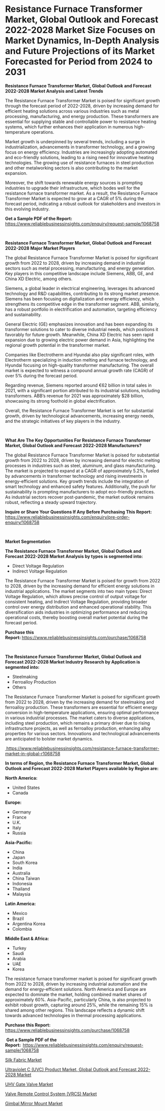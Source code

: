 <p><h1>Resistance Furnace Transformer Market, Global Outlook and Forecast 2022-2028 Market Size Focuses on Market Dynamics, In-Depth Analysis and Future Projections of its Market Forecasted for Period from 2024 to 2031</h1></p><p><strong>Resistance Furnace Transformer Market, Global Outlook and Forecast 2022-2028 Market Analysis and Latest Trends</strong></p>
<p><p>The Resistance Furnace Transformer Market is poised for significant growth through the forecast period of 2022-2028, driven by increasing demand for efficient heating solutions across various industries such as metal processing, manufacturing, and energy production. These transformers are essential for supplying stable and controllable power to resistance heating systems, which further enhances their application in numerous high-temperature operations.</p><p>Market growth is underpinned by several trends, including a surge in industrialization, advancements in transformer technology, and a growing focus on energy efficiency. Industries are increasingly adopting automated and eco-friendly solutions, leading to a rising need for innovative heating technologies. The growing use of resistance furnaces in steel production and other metalworking sectors is also contributing to the market expansion.</p><p>Moreover, the shift towards renewable energy sources is prompting industries to upgrade their infrastructure, which bodes well for the resistance furnace transformer market. As a result, the Resistance Furnace Transformer Market is expected to grow at a CAGR of 5% during the forecast period, indicating a robust outlook for stakeholders and investors in this evolving industry.</p></p>
<p><strong>Get a Sample PDF of the Report:&nbsp;</strong> <a href="https://www.reliablebusinessinsights.com/enquiry/request-sample/1068758">https://www.reliablebusinessinsights.com/enquiry/request-sample/1068758</a></p>
<p>&nbsp;</p>
<p><strong>Resistance Furnace Transformer Market, Global Outlook and Forecast 2022-2028 Major Market Players</strong></p>
<p><p>The global Resistance Furnace Transformer Market is poised for significant growth from 2022 to 2028, driven by increasing demand in industrial sectors such as metal processing, manufacturing, and energy generation. Key players in this competitive landscape include Siemens, ABB, GE, and China XD Electric, among others.</p><p>Siemens, a global leader in electrical engineering, leverages its advanced technology and R&D capabilities, contributing to its strong market presence. Siemens has been focusing on digitalization and energy efficiency, which strengthens its competitive edge in the transformer segment. ABB, similarly, has a robust portfolio in electrification and automation, targeting efficiency and sustainability. </p><p>General Electric (GE) emphasizes innovation and has been expanding its transformer solutions to cater to diverse industrial needs, which positions it favorably for future growth. Meanwhile, China XD Electric has seen rapid expansion due to growing electric power demand in Asia, highlighting the regional growth potential in the transformer market.</p><p>Companies like Electrotherm and Hyundai also play significant roles, with Electrotherm specializing in induction melting and furnace technology, and Hyundai focusing on high-quality transformer manufacturing. The overall market is expected to witness a compound annual growth rate (CAGR) of over 5% during the forecast period.</p><p>Regarding revenue, Siemens reported around €62 billion in total sales in 2021, with a significant portion attributed to its industrial solutions, including transformers. ABB’s revenue for 2021 was approximately $28 billion, showcasing its strong foothold in global electrification. </p><p>Overall, the Resistance Furnace Transformer Market is set for substantial growth, driven by technological advancements, increasing energy needs, and the strategic initiatives of key players in the industry.</p></p>
<p>&nbsp;</p>
<p><strong>What Are The Key Opportunities For Resistance Furnace Transformer Market, Global Outlook and Forecast 2022-2028 Manufacturers?</strong></p>
<p><p>The global Resistance Furnace Transformer Market is poised for substantial growth from 2022 to 2028, driven by increasing demand for electric melting processes in industries such as steel, aluminum, and glass manufacturing. The market is projected to expand at a CAGR of approximately 5.2%, fueled by advancements in transformer technology and rising investments in energy-efficient solutions. Key growth trends include the integration of smart technology and enhanced safety features. Additionally, the push for sustainability is prompting manufacturers to adopt eco-friendly practices. As industrial sectors recover post-pandemic, the market outlook remains robust, reflecting a steady upward trajectory.</p></p>
<p><strong>Inquire or Share Your Questions If Any Before Purchasing This Report:</strong> <a href="https://www.reliablebusinessinsights.com/enquiry/pre-order-enquiry/1068758">https://www.reliablebusinessinsights.com/enquiry/pre-order-enquiry/1068758</a></p>
<p>&nbsp;</p>
<p><strong>Market Segmentation</strong></p>
<p><strong>The Resistance Furnace Transformer Market, Global Outlook and Forecast 2022-2028 Market Analysis by types is segmented into:</strong></p>
<p><ul><li>Direct Voltage Regulation</li><li>Indirect Voltage Regulation</li></ul></p>
<p><p>The Resistance Furnace Transformer Market is poised for growth from 2022 to 2028, driven by the increasing demand for efficient energy solutions in industrial applications. The market segments into two main types: Direct Voltage Regulation, which allows precise control of output voltage for consistent heating, and Indirect Voltage Regulation, providing broader control over energy distribution and enhanced operational stability. This diversification aids industries in optimizing performance and reducing operational costs, thereby boosting overall market potential during the forecast period.</p></p>
<p><strong>Purchase this Report:&nbsp;</strong><a href="https://www.reliablebusinessinsights.com/purchase/1068758">https://www.reliablebusinessinsights.com/purchase/1068758</a></p>
<p>&nbsp;</p>
<p><strong>The Resistance Furnace Transformer Market, Global Outlook and Forecast 2022-2028 Market Industry Research by Application is segmented into:</strong></p>
<p><ul><li>Steelmaking</li><li>Ferroalloy Production</li><li>Others</li></ul></p>
<p><p>The Resistance Furnace Transformer Market is poised for significant growth from 2022 to 2028, driven by the increasing demand for steelmaking and ferroalloy production. These transformers are essential for efficient energy conversion in high-temperature applications, ensuring optimal performance in various industrial processes. The market caters to diverse applications, including steel production, which remains a primary driver due to rising infrastructure projects, as well as ferroalloy production, enhancing alloy properties for various sectors. Innovations and technological advancements are anticipated to bolster market dynamics.</p></p>
<p><a href="https://www.reliablebusinessinsights.com/resistance-furnace-transformer-market-in-global-r1068758">&nbsp;https://www.reliablebusinessinsights.com/resistance-furnace-transformer-market-in-global-r1068758</a></p>
<p><strong>In terms of Region, the Resistance Furnace Transformer Market, Global Outlook and Forecast 2022-2028 Market Players available by Region are:</strong></p>
<p>
    <p> <strong> North America: </strong>
        <ul>
            <li>United States</li>
            <li>Canada</li>
        </ul>
        </p> 
    <p> <strong> Europe: </strong>
        <ul>
            <li>Germany</li>
            <li>France</li>
            <li>U.K.</li>
            <li>Italy</li>
            <li>Russia</li>
        </ul>
        </p> 
    <p> <strong> Asia-Pacific: </strong>
        <ul>
            <li>China</li>
            <li>Japan</li>
            <li>South Korea</li>
            <li>India</li>
            <li>Australia</li>
            <li>China Taiwan</li>
            <li>Indonesia</li>
            <li>Thailand</li>
            <li>Malaysia</li>
        </ul>
        </p> 
    <p> <strong> Latin America: </strong>
        <ul>
            <li>Mexico</li>
            <li>Brazil</li>
            <li>Argentina Korea</li>
            <li>Colombia</li>
        </ul>
        </p> 
    <p> <strong> Middle East & Africa: </strong>
        <ul>
            <li>Turkey</li>
            <li>Saudi</li>
            <li>Arabia</li>
            <li>UAE</li>
            <li>Korea</li>
        </ul>
    </p>
    </p>
<p><p>The resistance furnace transformer market is poised for significant growth from 2022 to 2028, driven by increasing industrial automation and the demand for energy-efficient solutions. North America and Europe are expected to dominate the market, holding combined market shares of approximately 60%. Asia-Pacific, particularly China, is also projected to exhibit robust growth, capturing around 25%, while the remaining 15% is shared among other regions. This landscape reflects a dynamic shift towards advanced technologies in thermal processing applications.</p></p>
<p><strong>Purchase this Report: </strong><a href="https://www.reliablebusinessinsights.com/purchase/1068758">https://www.reliablebusinessinsights.com/purchase/1068758</a></p>
<p>&nbsp;<strong>Get a Sample PDF of the Report:&nbsp;&nbsp;</strong><a href="https://www.reliablebusinessinsights.com/enquiry/request-sample/1068758">https://www.reliablebusinessinsights.com/enquiry/request-sample/1068758</a></p>
<p><strong></strong></p>
<p><p><a href="https://medium.com/@fredyconn_73380/global-silk-fabric-market-size-is-expected-to-experience-a-cagr-of-13-7-20ea22a6c89a">Silk Fabric Market</a></p><p><a href="https://github.com/nafisalvee228/Market-Research-Report-List-2/blob/main/ultraviolet-c-uvc-product-market-global-outlook-and-forecast-2022-2028-market.md">Ultraviolet C (UVC) Product Market, Global Outlook and Forecast 2022-2028 Market</a></p><p><a href="https://www.linkedin.com/pulse/global-uhv-gate-valve-market-analysis-trends-forecasts-growth-kiwte?trackingId=%2F8MAOVxsQqWvBtHGdvdcag%3D%3D">UHV Gate Valve Market</a></p><p><a href="https://medium.com/@stevenlane654/valve-remote-control-system-vrcs-market-size-share-trends-analysis-report-by-end-use-marine-3023a14d4d0b">Valve Remote Control System (VRCS) Market</a></p><p><a href="https://www.linkedin.com/pulse/gimbal-mirror-mount-market-industry-trends-forecast-period-from-n4wse?trackingId=Y9gOZU23RaqkDX5t036yHw%3D%3D">Gimbal Mirror Mount Market</a></p></p>
